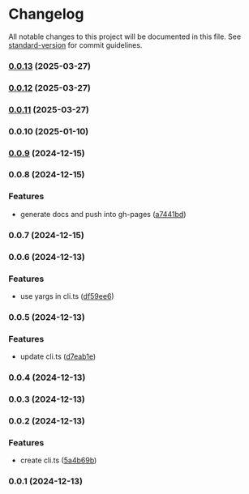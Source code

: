 # Changelog

All notable changes to this project will be documented in this file. See [standard-version](https://github.com/conventional-changelog/standard-version) for commit guidelines.

### [0.0.13](https://github.com/rdarida/texturepacker-cli/compare/v0.0.12...v0.0.13) (2025-03-27)

### [0.0.12](https://github.com/rdarida/texturepacker-cli/compare/v0.0.11...v0.0.12) (2025-03-27)

### [0.0.11](https://github.com/rdarida/texturepacker-cli/compare/v0.0.10...v0.0.11) (2025-03-27)

### 0.0.10 (2025-01-10)

### [0.0.9](https://github.com/rdarida/texturepacker-cli/compare/v0.0.8...v0.0.9) (2024-12-15)

### 0.0.8 (2024-12-15)


### Features

* generate docs and push into gh-pages ([a7441bd](https://github.com/rdarida/texturepacker-cli/commit/a7441bd83bbc61ea73d46e1323de41a729d592ff))

### 0.0.7 (2024-12-15)

### 0.0.6 (2024-12-13)


### Features

* use yargs in cli.ts ([df59ee6](https://github.com/rdarida/texturepacker-cli/commit/df59ee6de04d0ae7bba74b8274494f2fb4cc1e02))

### 0.0.5 (2024-12-13)


### Features

* update cli.ts ([d7eab1e](https://github.com/rdarida/texturepacker-cli/commit/d7eab1ec3655494f5622dcaca88a5b2a58d84ba5))

### 0.0.4 (2024-12-13)

### 0.0.3 (2024-12-13)

### 0.0.2 (2024-12-13)


### Features

* create cli.ts ([5a4b69b](https://github.com/rdarida/texturepacker-cli/commit/5a4b69b138ac0c374095d4d542148a8667b277a7))

### 0.0.1 (2024-12-13)
